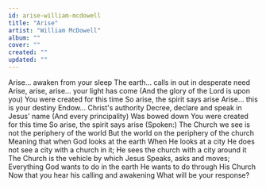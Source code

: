 ```yaml
---
id: arise-william-mcdowell
title: "Arise"
artist: "William McDowell"
album: ""
cover: ""
created: ""
updated: ""
---
```


Arise... awaken from your sleep
The earth... calls in out in desperate need
Arise, arise, arise... your light has come
(And the glory of the Lord is upon you)
You were created for this time
So arise, the spirit says arise
Arise... this is your destiny
Endow... Christ's authority
Decree, declare and speak in Jesus' name
(And every principality)
Was bowed down
You were created for this time
So arise, the spirit says arise
(Spoken:)
The Church we see is not the periphery of the world
But the world on the periphery of the church
Meaning that when God looks at the earth
When He looks at a city
He does not see a city with a church in it;
He sees the church with a city around it
The Church is the vehicle by which Jesus
Speaks, asks and moves;
Everything God wants to do in the earth
He wants to do through His Church
Now that you hear his calling and awakening
What will be your response?